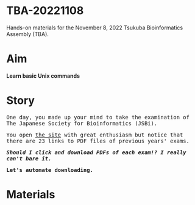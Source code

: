 # TBA-20221108

Hands-on materials for the November 8, 2022 Tsukuba Bioinformatics Assembly (TBA).

# Aim

**Learn basic Unix commands**

# Story
<samp>

One day, you made up your mind to take the examination of The Japanese Society for Bioinformatics (JSBi).

You open [the site](https://www.jsbi.org/activity/nintei/sankou_mondai_kako/) with great enthusiasm but notice that there are 23 links to PDF files of previous years' exams.

***Should I click and download PDFs of each exam!? I really can't bare it.***

**Let's automate downloading.**

</samp>

# Materials



